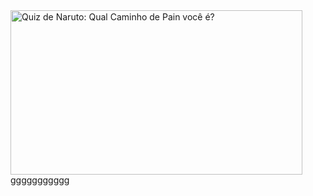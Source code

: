 <img src="https://sm.ign.com/ign_br/screenshot/default/naruto-yahiko_4ntj.jpg" jsaction="load:XAeZkd;" jsname="HiaYvf" class="n3VNCb KAlRDb" alt="Quiz de Naruto: Qual Caminho de Pain você é?" data-noaft="1" style="width: 467px; height: 262.688px; margin: 0px;">
ggggggggggg
